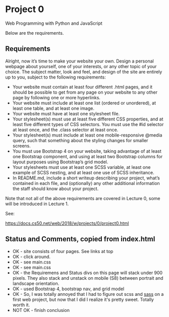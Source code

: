 # Project 0

Web Programming with Python and JavaScript

Below are the requirements.

## Requirements

Alright, now it’s time to make your website your own. Design a personal webpage about yourself, one of your interests, or any other topic of your choice. The subject matter, look and feel, and design of the site are entirely up to you, subject to the following requirements:

  * Your website must contain at least four different .html pages, and it should be possible to get from any page on your website to any other page by following one or more hyperlinks.
  * Your website must include at least one list (ordered or unordered), at least one table, and at least one image.
  * Your website must have at least one stylesheet file.
  * Your stylesheet(s) must use at least five different CSS properties, and at least five different types of CSS selectors. You must use the #id selector at least once, and the .class selector at least once.
  * Your stylesheet(s) must include at least one mobile-responsive @media query, such that something about the styling changes for smaller screens.
  * You must use Bootstrap 4 on your website, taking advantage of at least one Bootstrap component, and using at least two Bootstrap columns for layout purposes using Bootstrap’s grid model.
  * Your stylesheets must use at least one SCSS variable, at least one example of SCSS nesting, and at least one use of SCSS inheritance.
  * In README.md, include a short writeup describing your project, what’s contained in each file, and (optionally) any other additional information the staff should know about your project.

Note that not all of the above requirements are covered in Lecture 0, some will be introduced in Lecture 1.

See:

https://docs.cs50.net/web/2018/w/projects/0/project0.html


## Status and Comments, copied from index.html

* OK - site consists of four pages. See links at top
* OK - click around.
* OK - see main.css
* OK - see main.css
* OK - the Requiremens and Status divs on this page will stack under 900 pixels. They also stack and unstack on mobile (S8) between portrait and landscape orientation.
* OK - used Bootstrap 4, bootstrap nav, and grid model
* OK - So, I was totally annoyed that I had to figure out scss and <a href="https://sass-lang.com/">sass</a> on a first web project, but now that I did I realize it's pretty sweet. Totally worth it.
* NOT OK - finish conclusion
